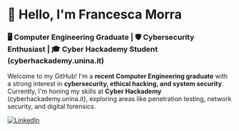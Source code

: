 # 👋 Hello, I'm Francesca Morra

### 🖥️ Computer Engineering Graduate | 🛡️ Cybersecurity Enthusiast | 🎓 Cyber Hackademy Student  (cyberhackademy.unina.it)

Welcome to my GitHub! I'm a **recent Computer Engineering graduate** with a strong interest in **cybersecurity, ethical hacking, and system security**. Currently, I'm honing my skills at **Cyber Hackademy** (cyberhackademy.unina.it), exploring areas like penetration testing, network security, and digital forensics.  

[![LinkedIn](https://img.shields.io/badge/LinkedIn-0A66C2?style=for-the-badge&logo=linkedin&logoColor=white)]([https://www.linkedin.com/in/yourlinkedin/](http://linkedin.com/in/francesca-morra-811198349))  
